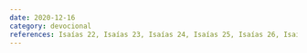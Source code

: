 ```yaml
---
date: 2020-12-16
category: devocional
references: Isaías 22, Isaías 23, Isaías 24, Isaías 25, Isaías 26, Isaías 27, Isaías 28, Isaías 29, Isaías 30, Isaías 31, Salmos 4
---
```

